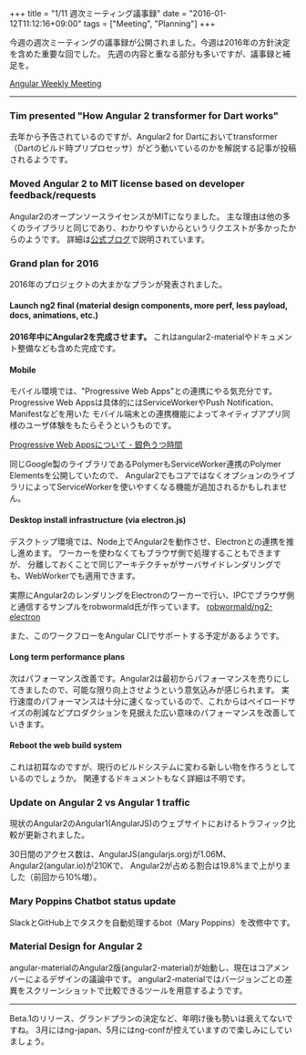 +++
title = "1/11 週次ミーティング議事録"
date = "2016-01-12T11:12:16+09:00"
tags = ["Meeting", "Planning"]
+++

今週の週次ミーティングの議事録が公開されました。今週は2016年の方針決定を含めた重要な回でした。
先週の内容と重なる部分も多いですが、議事録と補足を。

[Angular Weekly Meeting](https://docs.google.com/document/d/150lerb1LmNLuau_a_EznPV1I1UHMTbEl61t4hZ7ZpS0/edit)

<!--more-->

---

### Tim presented "How Angular 2 transformer for Dart works"
去年から予告されているのですが、Angular2 for Dartにおいてtransformer（Dartのビルド時プリプロセッサ）がどう動いているのかを解説する記事が投稿されるようです。

### Moved Angular 2 to MIT license based on developer feedback/requests
Angular2のオープンソースライセンスがMITになりました。
主な理由は他の多くのライブラリと同じであり、わかりやすいからというリクエストが多かったからのようです。
詳細は[公式ブログ](http://angularjs.blogspot.jp/2016/01/angular-2-mit-open-source-licensed.html)で説明されています。

### Grand plan for 2016
2016年のプロジェクトの大まかなプランが発表されました。

#### Launch ng2 final (material design components, more perf, less payload, docs, animations, etc.)
**2016年中にAngular2を完成させます。** これはangular2-materialやドキュメント整備なども含めた完成です。

#### Mobile
モバイル環境では、"Progressive Web Apps"との連携にやる気充分です。
Progressive Web Appsは具体的にはServiceWorkerやPush Notification、Manifestなどを用いた
モバイル端末との連携機能によってネイティブアプリ同様のユーザ体験をもたらそうというものです。

[Progressive Web Appsについて - 銀色うつ時間](http://sisidovski.hatenablog.com/entry/2015/12/04/120633)

同じGoogle製のライブラリであるPolymerもServiceWorker連携のPolymer Elementsを公開していたので、
Angular2でもコアではなくオプションのライブラリによってServiceWorkerを使いやすくなる機能が追加されるかもしれません。

#### Desktop install infrastructure (via electron.js)
デスクトップ環境では、Node上でAngular2を動作させ、Electronとの連携を推し進めます。
ワーカーを使わなくてもブラウザ側で処理することもできますが、
分離しておくことで同じアーキテクチャがサーバサイドレンダリングでも、WebWorkerでも適用できます。

実際にAngular2のレンダリングをElectronのワーカーで行い、IPCでブラウザ側と通信するサンプルをrobwormald氏が作っています。
[robwormald/ng2-electron](https://github.com/robwormald/ng2-electron)

また、このワークフローをAngular CLIでサポートする予定があるようです。

#### Long term performance plans
次はパフォーマンス改善です。Angular2は最初からパフォーマンスを売りにしてきましたので、可能な限り向上させようという意気込みが感じられます。
実行速度のパフォーマンスは十分に速くなっているので、これからはペイロードサイズの削減などプロダクションを見据えた広い意味のパフォーマンスを改善していきます。

#### Reboot the web build system
これは初耳なのですが、現行のビルドシステムに変わる新しい物を作ろうとしているのでしょうか。
関連するドキュメントもなく詳細は不明です。

### Update on Angular 2 vs Angular 1 traffic
現状のAngular2のAngular1(AngularJS)のウェブサイトにおけるトラフィック比較が更新されました。

30日間のアクセス数は、AngularJS(angularjs.org)が1.06M、Angular2(angular.io)が210Kで、
Angular2が占める割合は19.8%まで上がりました（前回から10%増）。

### Mary Poppins Chatbot status update
SlackとGitHub上でタスクを自動処理するbot（Mary Poppins）を改修中です。

### Material Design for Angular 2
angular-materialのAngular2版(angular2-material)が始動し、現在はコアメンバーによるデザインの議論中です。
angular2-materialではバージョンごとの差異をスクリーンショットで比較できるツールを用意するようです。

---

Beta.1のリリース、グランドプランの決定など、年明け後も勢いは衰えてないですね。
3月にはng-japan、5月にはng-confが控えていますので楽しみにしていましょう。
